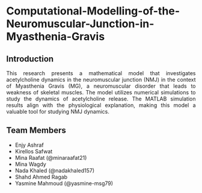 # Computational-Modelling-of-the-Neuromuscular-Junction-in-Myasthenia-Gravis
## Introduction
<p align="justify"> This research presents a mathematical model that investigates acetylcholine dynamics in the neuromuscular junction (NMJ) in the context of Myasthenia Gravis (MG), a neuromuscular disorder that leads to weakness of skeletal muscles. 
The model utilizes numerical simulations to study the dynamics of acetylcholine release. The MATLAB simulation results align with the physiological explanation, making this model a valuable tool for studying NMJ dynamics. </p>

## Team Members
- Enjy Ashraf
- Kirellos Safwat
- Mina Raafat (@minaraafat21)
- Mina Wagdy
- Nada Khaled (@nadakhaled157)
- Shahd Ahmed Ragab
- Yasmine Mahmoud (@yasmine-msg79)
